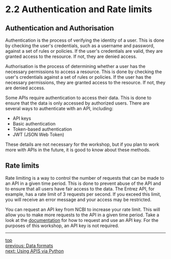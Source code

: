# 2.2 Authentication and Rate limits

## Authentication and Authorisation

Authentication is the process of verifying the identity of a user. This is done by checking the user's credentials, such as a username and password, against a set of rules or policies. If the user's credentials are valid, they are granted access to the resource. If not, they are denied access.

Authorisation is the process of determining whether a user has the necessary permissions to access a resource. This is done by checking the user's credentials against a set of rules or policies. If the user has the necessary permissions, they are granted access to the resource. If not, they are denied access.

Some APIs require authentication to access their data. This is done to ensure that the data is only accessed by authorized users. There are several ways to authenticate with an API, including:

- API keys
- Basic authentication
- Token-based authentication
- JWT (JSON Web Token)

These details are not necessary for the workshop, but if you plan to work more with APIs in the future, it is good to know about these methods.

## Rate limits

Rate limiting is a way to control the number of requests that can be made to an API in a given time period. This is done to prevent abuse of the API and to ensure that all users have fair access to the data. The Entrez API, for example, has a rate limit of 3 requests per second. If you exceed this limit, you will receive an error message and your access may be restricted.

You can request an API key from NCBI to increase your rate limit. This will allow you to make more requests to the API in a given time period. Take a look at the [documentation](https://www.ncbi.nlm.nih.gov/books/NBK25497/#chapter2.API_Keys) for how to request and use an API key. For the purposes of this workshop, an API key is not required.

---
[top](../README.md#table-of-contents)<br/>
[previous: Data formats](2-1-data-formats.md)<br/>
[next: Using APIS via Python](2-4-using-apis-via-python.ipynb)<br/>